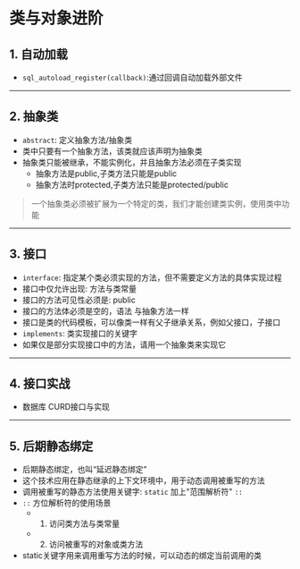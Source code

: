 # 类与对象进阶

## 1. 自动加载

* `sql_autoload_register(callback)`:通过回调自动加载外部文件

-------------------------------------------------------

## 2. 抽象类

* `abstract`: 定义抽象方法/抽象类
* 类中只要有一个抽象方法，该类就应该声明为抽象类
* 抽象类只能被继承，不能实例化，并且抽象方法必须在子类实现
  * 抽象方法是public,子类方法只能是public
  * 抽象方法时protected,子类方法只能是protected/public


> 一个抽象类必须被扩展为一个特定的类，我们才能创建类实例，使用类中功能

 -------------------------------------------------------

## 3. 接口

* `interface`: 指定某个类必须实现的方法，但不需要定义方法的具体实现过程
* 接口中仅允许出现: 方法与类常量
* 接口的方法可见性必须是: public
* 接口的方法体必须是空的，语法 与抽象方法一样
* 接口是类的代码模板，可以像类一样有父子继承关系，例如父接口，子接口
* `implements`: 类实现接口的关键字
* 如果仅是部分实现接口中的方法，请用一个抽象类来实现它

-------------------------------------------------------

## 4. 接口实战

* 数据库 CURD接口与实现

-------------------------------------------------------

## 5. 后期静态绑定

* 后期静态绑定，也叫“延迟静态绑定”
* 这个技术应用在静态继承的上下文环境中，用于动态调用被重写的方法
* 调用被重写的静态方法使用关键字: `static` 加上"范围解析符" `::`
* `::` 方位解析符的使用场景
  * 1. 访问类方法与类常量
  * 2. 访问被重写的对象或类方法
* static关键字用来调用重写方法的时候，可以动态的绑定当前调用的类
